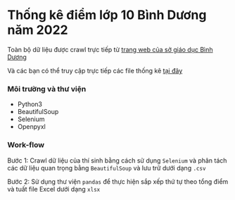 
# **Thống kê điểm lớp 10 Bình Dương năm 2022**

Toàn bộ dữ liệu được crawl trực tiếp từ [trang web của sở giáo dục Bình Dương](https://binhduong.edu.vn/tra-cuu-diem-tuyen-sinh-lop-10.html)

Và các bạn có thể truy cập trực tiếp các file thống kê [tại đây](https://batdaulaptrinh.com/thong-ke-diem-tuyen-sinh-lop-10-binh-duong-2022/)

### Môi trường và thư viện

- Python3
- BeautifulSoup
- Selenium
- Openpyxl

### Work-flow

Bước 1: Crawl dữ liệu của thí sinh bằng cách sử dụng `Selenium` và phân tách các dữ liệu quan trọng bằng `BeautifulSoup` và lưu trữ dưới dạng `.csv`

Bước 2: Sử dụng thư viện `pandas` để thực hiện sắp xếp thứ tự theo tổng điểm và tuất file Excel dưới dạng `xlsx`
